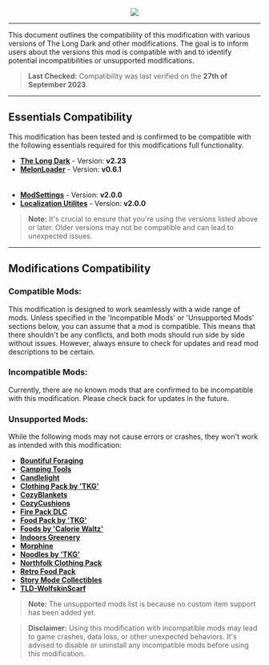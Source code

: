 <p align="center">
    <a href="#"><img src="https://raw.githubusercontent.com/Deaadman/ItemRarities/release/Images/TitleCardCompatibility.png"></a>

---

This document outlines the compatibility of this modification with various versions of The Long Dark and other modifications. The goal is to inform users about the versions this mod is compatible with and to identify potential incompatibilities or unsupported modifications.

>**Last Checked:** Compatibility was last verified on the **27th of September 2023**.

---

## Essentials Compatibility
This modification has been tested and is confirmed to be compatible with the following essentials required for this modifications full functionality.

- [**The Long Dark**](https://store.steampowered.com/news/app/305620) - Version: **v2.23**  
- [**MelonLoader**](https://github.com/LavaGang/MelonLoader/releases) - Version: **v0.6.1**  
<br></br>
- [**ModSettings**](https://github.com/DigitalzombieTLD/ModSettings/releases) - Version: **v2.0.0**  
- [**Localization Utilites**](https://github.com/dommrogers/LocalizationUtilities/releases) - Version: **v2.0.0**  

> **Note:** It's crucial to ensure that you're using the versions listed above or later. Older versions may not be compatible and can lead to unexpected issues.

---

## Modifications Compatibility

### Compatible Mods:

This modification is designed to work seamlessly with a wide range of mods. Unless specified in the 'Incompatible Mods' or 'Unsupported Mods' sections below, you can assume that a mod is compatible. This means that there shouldn't be any conflicts, and both mods should run side by side without issues. However, always ensure to check for updates and read mod descriptions to be certain.

### Incompatible Mods:

Currently, there are no known mods that are confirmed to be incompatible with this modification. Please check back for updates in the future.

### Unsupported Mods:
While the following mods may not cause errors or crashes, they won't work as intended with this modification:

-   [**Bountiful Foraging**](https://github.com/Jods-Its/Jods-Bountiful-Foraging)
-   [**Camping Tools**](https://github.com/Jods-Its/Jods-Camping-Tools)
-   [**Candlelight**](https://github.com/DigitalzombieTLD/Candlelight)
-   [**Clothing Pack by 'TKG'**](https://github.com/Thekillergreece/ClothingPackByTKG)
-   [**CozyBlankets**](https://github.com/Jods-Its/CozyBlankets)
-   [**CozyCushions**](https://github.com/DigitalzombieTLD/CozyCushions)
-   [**Fire Pack DLC**](https://github.com/Jods-Its/Fire-Pack-DLC)
-   [**Food Pack by 'TKG'**](https://github.com/Thekillergreece/FoodPackByTKG)
-   [**Foods by 'Calorie Waltz'**](https://github.com/HAHAYOUDEAD/FoodsByCalorieWaltz)
-   [**Indoors Greenery**](https://github.com/Jods-Its/Jods-Indoors-Greenery)
-   [**Morphine**](https://github.com/Atlas-Lumi/TLD-Morphine)
-   [**Noodles by 'TKG'**](https://github.com/Thekillergreece/Noodles)
-   [**Northfolk Clothing Pack**](https://github.com/HAHAYOUDEAD/NorthfolkClothingPack)
-   [**Retro Food Pack**](https://github.com/Thekillergreece/Retro-Food)
-   [**Story Mode Collectibles**](https://github.com/Atlas-Lumi/TLD_StoryModeCollectibles)
-   [**TLD-WolfskinScarf**](https://github.com/Atlas-Lumi/TLD-WolfskinScarf)

> **Note:** The unsupported mods list is because no custom item support has been added yet.

> **Disclaimer:** Using this modification with incompatible mods may lead to game crashes, data loss, or other unexpected behaviors. It's advised to disable or uninstall any incompatible mods before using this modification.
